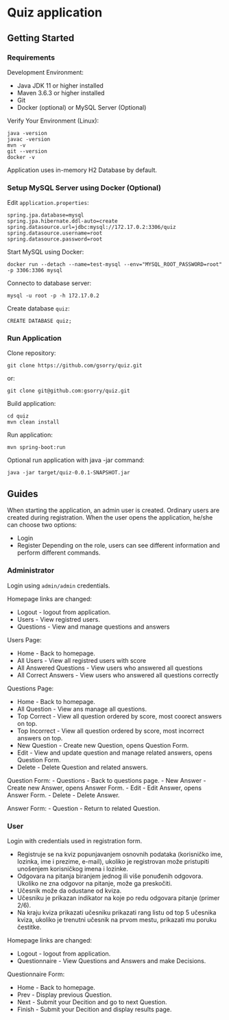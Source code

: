 # Quiz application

## Getting Started

### Requirements

Development Environment:
- Java JDK 11 or higher installed
- Maven 3.6.3 or higher installed
- Git
- Docker (optional) or MySQL Server (Optional)

Verify Your Environment (Linux):
```shell
java -version
javac -version
mvn -v
git --version
docker -v
```

Application uses in-memory H2 Database by default.

### Setup MySQL Server using Docker (Optional)

Edit `application.properties`:
```properties
spring.jpa.database=mysql
spring.jpa.hibernate.ddl-auto=create
spring.datasource.url=jdbc:mysql://172.17.0.2:3306/quiz
spring.datasource.username=root
spring.datasource.password=root
```

Start MySQL using Docker:
```shell
docker run --detach --name=test-mysql --env="MYSQL_ROOT_PASSWORD=root" -p 3306:3306 mysql
```

Connecto to database server:
```shell
mysql -u root -p -h 172.17.0.2
```

Create database `quiz`:
```shell
CREATE DATABASE quiz;
```

### Run Application

Clone repository:
```shell
git clone https://github.com/gsorry/quiz.git
```
or:
```shell
git clone git@github.com:gsorry/quiz.git
```

Build application:
```shell
cd quiz
mvn clean install
```

Run application:
```shell
mvn spring-boot:run
```

Optional run application with java -jar command:
```shell
java -jar target/quiz-0.0.1-SNAPSHOT.jar
```

## Guides

When starting the application, an admin user is created.
Ordinary users are created during registration.
When the user opens the application, he/she can choose two options:
- Login
- Register
Depending on the role, users can see different information and perform different commands.

### Administrator

Login using `admin/admin` credentials.

Homepage links are changed:
- Logout - logout from application.
- Users - View registred users.
- Questions - View and manage questions and answers

Users Page:
- Home - Back to homepage.
- All Users - View all registred users with score
- All Answered Questions - View users who answered all questions
- All Correct Answers - View users who answered all questions correctly

Questions Page:
- Home - Back to homepage.
- All Question - View ans manage all questions.
- Top Correct - View all question ordered by score, most coorect answers on top.
- Top Incorrect - View all question ordered by score, most incorrect answers on top.
- New Question - Create new Question, opens Question Form.
- Edit - View and update question and manage related answers, opens Question Form.
- Delete - Delete Question and related answers.

Question Form:
    - Questions - Back to questions page.
    - New Answer - Create new Answer, opens Answer Form.
    - Edit - Edit Answer, opens Answer Form.
    - Delete - Delete Answer.

Answer Form:
    - Question - Return to related Question.

### User

Login with credentials used in registration form.

- Registruje se na kviz popunjavanjem osnovnih podataka (korisničko ime, lozinka, ime i prezime, e-mail), ukoliko je registrovan može pristupiti unošenjem korisničkog imena i lozinke.
- Odgovara na pitanja biranjem jednog ili više ponuđenih odgovora. Ukoliko ne zna odgovor na pitanje, može ga preskočiti.
- Učesnik može da odustane od kviza.
- Učesniku je prikazan indikator na koje po redu odgovara pitanje (primer 2/6).
- Na kraju kviza prikazati učesniku prikazati rang listu od top 5 učesnika kviza, ukoliko je trenutni učesnik na prvom mestu, prikazati mu poruku čestitke.

Homepage links are changed:
- Logout - logout from application.
- Questionnaire - View Questions and Answers and make Decisions.

Questionnaire Form:
- Home - Back to homepage.
- Prev - Display previous Question.
- Next - Submit your Decition and go to next Question.
- Finish - Submit your Decition and display results page.
